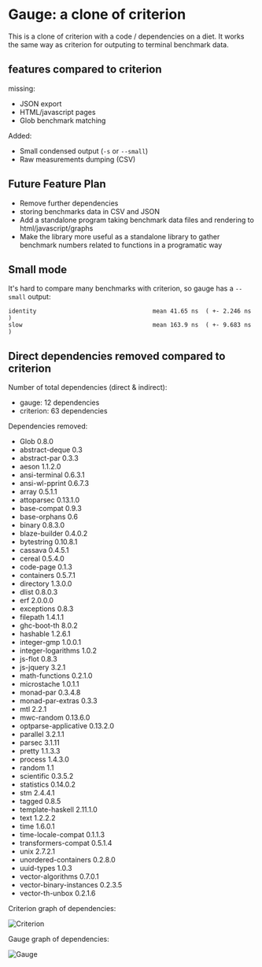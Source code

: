 # Gauge: a clone of criterion

This is a clone of criterion with a code / dependencies on a diet. It works the same way as criterion
for outputing to terminal benchmark data.

## features compared to criterion

missing:

* JSON export
* HTML/javascript pages
* Glob benchmark matching

Added:

* Small condensed output (`-s` or `--small`)
* Raw measurements dumping (CSV)

## Future Feature Plan

* Remove further dependencies
* storing benchmarks data in CSV and JSON
* Add a standalone program taking benchmark data files and rendering to html/javascript/graphs
* Make the library more useful as a standalone library to gather benchmark numbers related to functions in a programatic way

## Small mode

It's hard to compare many benchmarks with criterion, so gauge has a `--small` output:

```
identity                                 mean 41.65 ns  ( +- 2.246 ns  )
slow                                     mean 163.9 ns  ( +- 9.683 ns  )
```

## Direct dependencies removed compared to criterion

Number of total dependencies (direct & indirect):

* gauge: 12 dependencies
* criterion: 63 dependencies

Dependencies removed:

* Glob 0.8.0
* abstract-deque 0.3
* abstract-par 0.3.3
* aeson 1.1.2.0
* ansi-terminal 0.6.3.1
* ansi-wl-pprint 0.6.7.3
* array 0.5.1.1
* attoparsec 0.13.1.0
* base-compat 0.9.3
* base-orphans 0.6
* binary 0.8.3.0
* blaze-builder 0.4.0.2
* bytestring 0.10.8.1
* cassava 0.4.5.1
* cereal 0.5.4.0
* code-page 0.1.3
* containers 0.5.7.1
* directory 1.3.0.0
* dlist 0.8.0.3
* erf 2.0.0.0
* exceptions 0.8.3
* filepath 1.4.1.1
* ghc-boot-th 8.0.2
* hashable 1.2.6.1
* integer-gmp 1.0.0.1
* integer-logarithms 1.0.2
* js-flot 0.8.3
* js-jquery 3.2.1
* math-functions 0.2.1.0
* microstache 1.0.1.1
* monad-par 0.3.4.8
* monad-par-extras 0.3.3
* mtl 2.2.1
* mwc-random 0.13.6.0
* optparse-applicative 0.13.2.0
* parallel 3.2.1.1
* parsec 3.1.11
* pretty 1.1.3.3
* process 1.4.3.0
* random 1.1
* scientific 0.3.5.2
* statistics 0.14.0.2
* stm 2.4.4.1
* tagged 0.8.5
* template-haskell 2.11.1.0
* text 1.2.2.2
* time 1.6.0.1
* time-locale-compat 0.1.1.3
* transformers-compat 0.5.1.4
* unix 2.7.2.1
* unordered-containers 0.2.8.0
* uuid-types 1.0.3
* vector-algorithms 0.7.0.1
* vector-binary-instances 0.2.3.5
* vector-th-unbox 0.2.1.6


Criterion graph of dependencies:

![Criterion](/.README.imgs/criterion.png)

Gauge graph of dependencies:

![Gauge](/.README.imgs/gauge.png)
